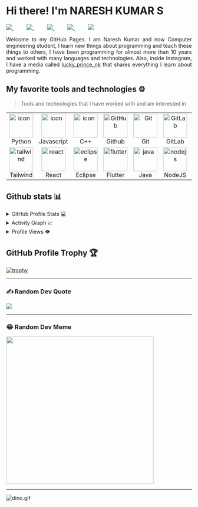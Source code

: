 <h1>Hi there! I'm NARESH KUMAR S </h1>
<div align="justify">

<a href="https://www.instagram.com/lucky_prince_nk/?igshid=YmMyMTA2M2Y%3D">
<img src="https://img.shields.io/badge/Instagram-%23E4405F.svg?style=for-the-badge&logo=Instagram&logoColor=white">
</a>
&nbsp;&nbsp;&nbsp;&nbsp;&nbsp;&nbsp;&nbsp;&nbsp;
<a href="https://twitter.com/NareshKumar1553">
<img src="https://img.shields.io/badge/Twitter-%231DA1F2.svg?style=for-the-badge&logo=Twitter&logoColor=white">
</a>
&nbsp;&nbsp;&nbsp;&nbsp;&nbsp;&nbsp;&nbsp;&nbsp;
<a href="https://www.linkedin.com/in/naresh-kumar-s/">
<img src="https://img.shields.io/badge/Linkedin-%231DA1F2.svg?style=for-the-badge&logo=Linkedin&logoColor=white">
</a>
&nbsp;&nbsp;&nbsp;&nbsp;&nbsp;&nbsp;&nbsp;&nbsp;
<a href="https://t.me/nareshkumar1553/">
<img src="https://img.shields.io/badge/telegram-2CA5E0?style=for-the-badge&logo=telegram&logoColor=white">
</a>
&nbsp;&nbsp;&nbsp;&nbsp;&nbsp;&nbsp;&nbsp;&nbsp;
<a href="https://gitlab.com/NareshKumar1553">
<img src="https://img.shields.io/badge/github-330F63?style=for-the-badge&logo=gitlab&logoColor=white">
</a>

</div>
<p></p>
<p align="justify">
Welcome to my GitHub Pages. I am Naresh Kumar and now Computer engineering student, I learn new things about programming and teach these things to others, I have been programming for almost more than 10 years and worked with many languages and technologies. Also, inside Instagram, I have a media called <a href="https://www.instagram.com/lucky_prince_nk">lucky_prince_nk</a> that shares everything I learn about programming.

</p>

## My favorite tools and technologies ⚙️

> Tools and technologies that I have worked with and am interested in

<table>
  <tr>
    <td align="center" width="96">
      <a href="#macropower-tech">
        <img src="https://techstack-generator.vercel.app/python-icon.svg" alt="icon" width="65" height="65" />
      </a>
      <br>Python
    </td>
    <td align="center" width="96">
        <img src="https://techstack-generator.vercel.app/js-icon.svg" alt="icon" width="65" height="65" />
      <br>Javascript
    </td>
    <td align="center" width="96">
        <img src="https://techstack-generator.vercel.app/cpp-icon.svg" alt="icon" width="65" height="65" />
      <br>C++
    </td>
       <td align="center" width="96">
        <img src="https://techstack-generator.vercel.app/github-icon.svg" width="65" height="65" alt="GitHub" />
      <br>Github
    </td>
    <td align="center" width="96">
        <img src="https://skillicons.dev/icons?i=git" width="65" height="65" alt="Git" />
      <br>Git
    </td>
    <td align="center"  width="96">
        <img src="https://skillicons.dev/icons?i=gitlab" width="65" height="65" alt="GitLab" />
      <br>GitLab
    </td>
    <td align="center"  width="96">
        <img src="https://skillicons.dev/icons?i=html" width="65" height="65" alt="HTML" />
      <br>HTML
    </td>
    <td align="center" width="96">
        <img src="https://skillicons.dev/icons?i=css" width="65" height="65" alt="css" />
      <br>CSS
   </td>
    <td align="center"  width="96">
        <img src="https://skillicons.dev/icons?i=bootstrap" width="65" height="65" alt="bootstrap" />
      <br>Bootstrap
    </td>
     </tr>
    <td align="center" width="96">
        <img src="https://skillicons.dev/icons?i=tailwind" width="65" height="65" alt="tailwind" />
      <br>Tailwind
    </td>
        <td align="center" width="96">
        <img src="https://techstack-generator.vercel.app/react-icon.svg" width="65" height="65" alt="react" />
      <br>React
    </td>
        <td align="center" width="96">
        <img src="https://skillicons.dev/icons?i=eclipse" width="65" height="65" alt="eclipse" />
      <br>Eclipse
    </td>
            <td align="center" width="96">
        <img src="https://skillicons.dev/icons?i=flutter" width="65" height="65" alt="flutter" />
      <br>Flutter
    </td>
    <td align="center" width="96">
        <img src="https://techstack-generator.vercel.app/java-icon.svg" width="65" height="65" alt="java" />
      <br>Java
    </td>
        <td align="center" width="96">
        <img src="https://techstack-generator.vercel.app/nginx-icon.svg" width="65" height="65" alt="nodejs" />
      <br>NodeJS
    </td>
            <td align="center" width="96">
        <img src="https://techstack-generator.vercel.app/mysql-icon.svg" width="65" height="65" alt="MySQL" />
      <br>MySQL
    </td>
                <td align="center" width="96">
        <img src="https://skillicons.dev/icons?i=dart" width="65" height="65" alt="dart" />
      <br>Dart
    </td>
     <td align="center" width="96">
    <img src="https://techstack-generator.vercel.app/ts-icon.svg" width="65" height="65" alt="TS" />
      <br>TypeScript
    </td>
  </tr>
 <tr>
 </tr>
</table>

## Github stats 📊

<details>
  <summary>GitHub Profile Stats 💻</summary>
  <br/>
    <a href="https://github.com/NareshKumar1553/github-readme-stats"><img alt="Nares's Github Stats" src="https://github-readme-stats.vercel.app/api/?username=NareshKumar1553&show_icons=true&count_private=true&theme=default&hide_border=true&bg_color=fff&title_color=00E676&icon_color=00E676" height="192px"/></a>
  <a href="https://github.com/NareshKumar1553/github-readme-stats"><img alt="NareshKumar1553's Top Languages" src="https://github-readme-stats.vercel.app/api/top-langs/?username=NareshKumar1553&langs_count=8&layout=compact&theme=default&hide_border=true&bg_color=fff&title_color=000&icon_color=000&hide=Jupyter%20Notebook" height="192px"/></a>
  <br/>
</details>

<details>
  <summary>Activity Graph 📈</summary>
  <br/>

[![Naresh's github activity graph](https://github-readme-activity-graph.vercel.app/graph?username=NareshKumar1553&bg_color=ffffff&color=000000&line=04e61b&point=403d3d&area=true&hide_border=true)](https://github.com/NareshKumar1553/github-readme-activity-graph)

</details>


<details>
  <summary>Profile Views 👁️</summary>
  <br/>
  <img src="https://komarev.com/ghpvc/?username=NareshKumar1553&label=PROFILE+VIEWS&style=for-the-badge&color=brightgreen">

</details>



## GitHub Profile Trophy 🏆

[![trophy](https://github-profile-trophy.vercel.app/?username=NareshKumar1553&row=1&margin-w=40)](https://github.com/ryo-ma/github-profile-trophy)

<hr>

### ✍️ Random Dev Quote
![](https://quotes-github-readme.vercel.app/api?type=horizontal&theme=radical)

<hr>

### 😂 Random Dev Meme
<img src='https://randommeme-five.vercel.app/' style="height: 400px;"/>

<hr>



<img data-target="animated-image.replacedImage" alt="dino.gif" class="AnimatedImagePlayer-animatedImage" src="https://github.com/saadeghi/saadeghi/raw/master/dino.gif" style="display: block; opacity: 1;">
